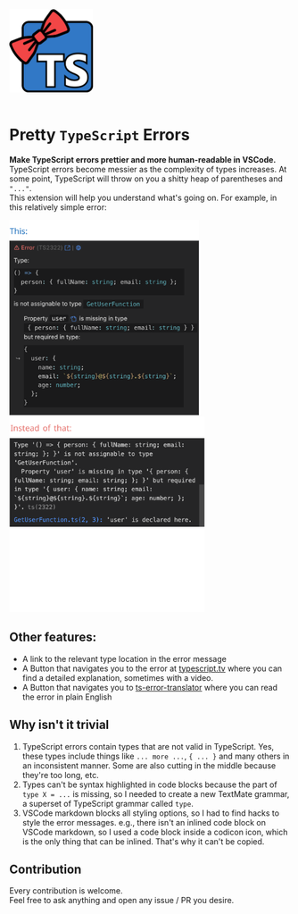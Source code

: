<img src="./assets/icon.png" width="150" />
<br/><br/>

# Pretty `TypeScript` Errors

<b>Make TypeScript errors prettier and more human-readable in VSCode.</b>  
TypeScript errors become messier as the complexity of types increases. At some point, TypeScript will throw on you a shitty heap of parentheses and `"..."`.  
This extension will help you understand what's going on. For example, in this relatively simple error:

<img src="./assets/this.png" height="350" />&nbsp; &nbsp; <img src="./assets/instead-of-that.png" height="350" />

## Other features:
- A link to the relevant type location in the error message
- A Button that navigates you to the error at [typescript.tv](http://typescript.tv) where you can find a detailed explanation, sometimes with a video.
- A Button that navigates you to [ts-error-translator](https://ts-error-translator.vercel.app/) where you can read the error in plain English

  
## Why isn't it trivial
1. TypeScript errors contain types that are not valid in TypeScript. Yes, these types include things like `... more ...`, `{ ... }` and many others in an inconsistent manner. Some are also cutting in the middle because they're too long, etc.
2. Types can't be syntax highlighted in code blocks because the part of `type X = ...` is missing, so I needed to create a new TextMate grammar, a superset of TypeScript grammar called `type`.
3. VSCode markdown blocks all styling options, so I had to find hacks to style the error messages. e.g., there isn't an inlined code block on VSCode markdown, so I used a code block inside a codicon icon, which is the only thing that can be inlined. That's why it can't be copied.

## Contribution
Every contribution is welcome.  
Feel free to ask anything and open any issue / PR you desire.